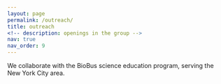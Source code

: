 ```yaml
---
layout: page
permalink: /outreach/
title: outreach
<!-- description: openings in the group -->
nav: true
nav_order: 9
---
```


We collaborate with the BioBus science education program, serving the New York City area.
